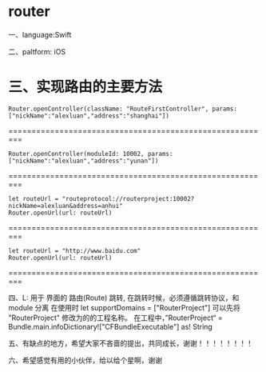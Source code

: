 # router
一、language:Swift

二、paltform: iOS

三、实现路由的主要方法
=========================================================

    Router.openController(className: "RouteFirstController", params: ["nickName":"alexluan","address":"shanghai"])
=========================================================

    Router.openController(moduleId: 10002, params: ["nickName":"alexluan","address":"yunan"])
=========================================================

    let routeUrl = "routeprotocol://routerproject:10002?nickName=alexluan&address=anhui"
    Router.openUrl(url: routeUrl)
=========================================================

    let routeUrl = "http://www.baidu.com"
    Router.openUrl(url: routeUrl)
=========================================================

四、L: 用于 界面的 路由(Route) 跳转, 在跳转时候，必须遵循跳转协议，和 module 分离
    在使用时 let supportDomains = ["RouterProject"] 可以先将 "RouterProject" 修改为的的工程名称。
    在工程中，”RouterProject“ = Bundle.main.infoDictionary!["CFBundleExecutable"] as! String 

五、有缺点的地方，希望大家不吝啬的提出，共同成长，谢谢！！！！！！！！

六、希望感觉有用的小伙伴，给以给个星啊，谢谢

